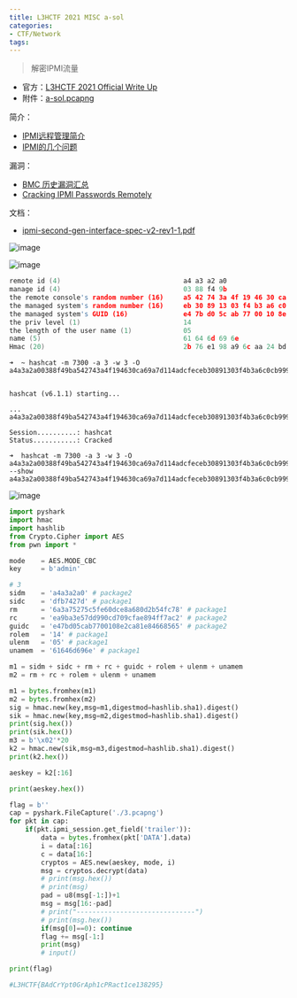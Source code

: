 ```yaml
---
title: L3HCTF 2021 MISC a-sol
categories:
- CTF/Network
tags: 
---
```


> 解密IPMI流量

- 官方：[L3HCTF 2021 Official Write Up](https://hust-l3hsec.feishu.cn/docs/doccniAzQvQixcSUF5f4tXMLHdc#A9xQUJ)
- 附件：[a-sol.pcapng](https://xuanxuanblingbling.github.io/assets/attachment/l3hctf/a-sol.pcapng)

简介：

- [IPMI远程管理简介](https://blog.csdn.net/pytanght/article/details/19756253)
- [IPMI的几个问题](https://www.cnblogs.com/klb561/p/9070001.html)

漏洞：

- [BMC 历史漏洞汇总](https://delikely.github.io/2021/06/22/BMC-%E5%8E%86%E5%8F%B2%E6%BC%8F%E6%B4%9E%E6%B1%87%E6%80%BB/)
- [Cracking IPMI Passwords Remotely](http://fish2.com/ipmi/remote-pw-cracking.html)

文档：
- [ipmi-second-gen-interface-spec-v2-rev1-1.pdf](https://www.intel.com/content/dam/www/public/us/en/documents/product-briefs/ipmi-second-gen-interface-spec-v2-rev1-1.pdf)



![image](https://xuanxuanblingbling.github.io/assets/pic/l3hctf/crack.png)


![image](https://xuanxuanblingbling.github.io/assets/pic/l3hctf/package.png)



```c
remote id (4)                               a4 a3 a2 a0
manage id (4)                               03 88 f4 9b
the remote console's random number (16)     a5 42 74 3a 4f 19 46 30 ca 69 a7 d1 14 ad cf ec
the managed system's random number (16)     eb 30 89 13 03 f4 b3 a6 c0 cb 99 9e 37 3a b2 40 
the managed system's GUID (16)              e4 7b d0 5c ab 77 00 10 8e 2c a8 1e 84 66 85 65 
the priv level (1)                          14
the length of the user name (1)             05 
name (5)                                    61 64 6d 69 6e
Hmac (20)                                   2b 76 e1 98 a9 6c aa 24 bd 1d 6f f5 df e3 91 0e e6 27 d9 e8
```


```
➜  ~ hashcat -m 7300 -a 3 -w 3 -O a4a3a2a00388f49ba542743a4f194630ca69a7d114adcfeceb30891303f4b3a6c0cb999e373ab240e47bd05cab7700108e2ca81e84668565140561646d696e:2b76e198a96caa24bd1d6ff5dfe3910ee627d9e8       


hashcat (v6.1.1) starting...

...
a4a3a2a00388f49ba542743a4f194630ca69a7d114adcfeceb30891303f4b3a6c0cb999e373ab240e47bd05cab7700108e2ca81e84668565140561646d696e:2b76e198a96caa24bd1d6ff5dfe3910ee627d9e8:admin
                                                 
Session..........: hashcat
Status...........: Cracked
```

```
➜  hashcat -m 7300 -a 3 -w 3 -O a4a3a2a00388f49ba542743a4f194630ca69a7d114adcfeceb30891303f4b3a6c0cb999e373ab240e47bd05cab7700108e2ca81e84668565140561646d696e:2b76e198a96caa24bd1d6ff5dfe3910ee627d9e8  --show
a4a3a2a00388f49ba542743a4f194630ca69a7d114adcfeceb30891303f4b3a6c0cb999e373ab240e47bd05cab7700108e2ca81e84668565140561646d696e:2b76e198a96caa24bd1d6ff5dfe3910ee627d9e8:admin
```


![image](https://xuanxuanblingbling.github.io/assets/pic/l3hctf/aes.png)


```python
import pyshark
import hmac
import hashlib
from Crypto.Cipher import AES
from pwn import *

mode    = AES.MODE_CBC
key     = b'admin'

# 3
sidm	= 'a4a3a2a0' # package2
sidc	= 'dfb7427d' # package1
rm	    = '6a3a75275c5fe60dce8a680d2b54fc78' # package1
rc	    = 'ea9ba3e57dd990cd709cfae894ff7ac2' # package2
guidc	= 'e47bd05cab7700108e2ca81e84668565' # package2
rolem	= '14' # package1
ulenm	= '05' # package1
unamem	= '61646d696e' # package1

m1 = sidm + sidc + rm + rc + guidc + rolem + ulenm + unamem
m2 = rm + rc + rolem + ulenm + unamem

m1 = bytes.fromhex(m1)
m2 = bytes.fromhex(m2)
sig = hmac.new(key,msg=m1,digestmod=hashlib.sha1).digest()
sik = hmac.new(key,msg=m2,digestmod=hashlib.sha1).digest()
print(sig.hex())
print(sik.hex())
m3 = b'\x02'*20
k2 = hmac.new(sik,msg=m3,digestmod=hashlib.sha1).digest()
print(k2.hex())

aeskey = k2[:16]

print(aeskey.hex())

flag = b''
cap = pyshark.FileCapture('./3.pcapng')
for pkt in cap:
    if(pkt.ipmi_session.get_field('trailer')):
        data = bytes.fromhex(pkt['DATA'].data)
        i = data[:16]
        c = data[16:]
        cryptos = AES.new(aeskey, mode, i)
        msg = cryptos.decrypt(data)
        # print(msg.hex())
        # print(msg)
        pad = u8(msg[-1:])+1
        msg = msg[16:-pad]
        # print("------------------------------")
        # print(msg.hex())
        if(msg[0]==0): continue
        flag += msg[-1:]
        print(msg)
        # input()

print(flag)

#L3HCTF{BAdCrYpt0GrAph1cPRact1ce138295}
```